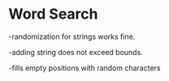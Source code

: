 Word Search
=============

-randomization for strings works fine.

-adding string does not exceed bounds.

-fills empty positions with random characters


